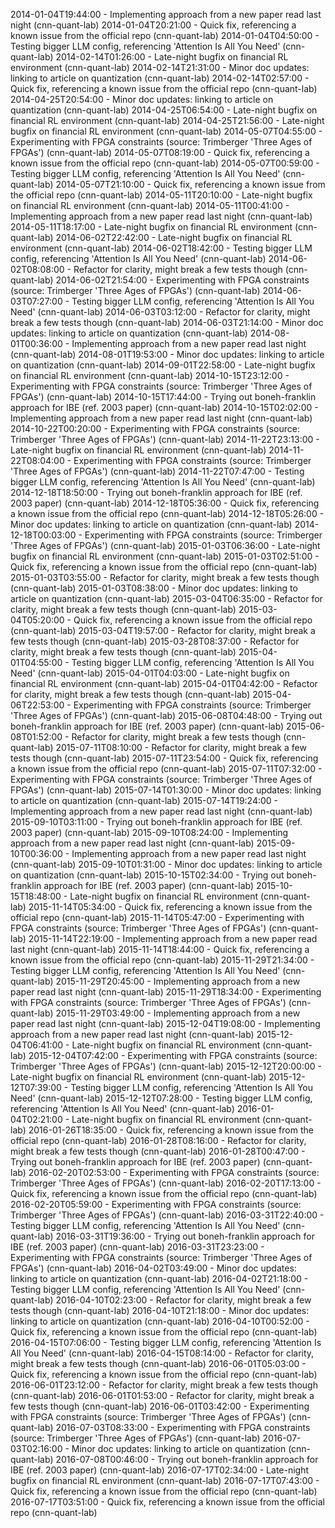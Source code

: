 2014-01-04T19:44:00 - Implementing approach from a new paper read last night (cnn-quant-lab)
2014-01-04T20:21:00 - Quick fix, referencing a known issue from the official repo (cnn-quant-lab)
2014-01-04T04:50:00 - Testing bigger LLM config, referencing 'Attention Is All You Need' (cnn-quant-lab)
2014-02-14T01:26:00 - Late-night bugfix on financial RL environment (cnn-quant-lab)
2014-02-14T21:31:00 - Minor doc updates: linking to article on quantization (cnn-quant-lab)
2014-02-14T02:57:00 - Quick fix, referencing a known issue from the official repo (cnn-quant-lab)
2014-04-25T20:54:00 - Minor doc updates: linking to article on quantization (cnn-quant-lab)
2014-04-25T06:54:00 - Late-night bugfix on financial RL environment (cnn-quant-lab)
2014-04-25T21:56:00 - Late-night bugfix on financial RL environment (cnn-quant-lab)
2014-05-07T04:55:00 - Experimenting with FPGA constraints (source: Trimberger 'Three Ages of FPGAs') (cnn-quant-lab)
2014-05-07T08:19:00 - Quick fix, referencing a known issue from the official repo (cnn-quant-lab)
2014-05-07T00:59:00 - Testing bigger LLM config, referencing 'Attention Is All You Need' (cnn-quant-lab)
2014-05-07T21:10:00 - Quick fix, referencing a known issue from the official repo (cnn-quant-lab)
2014-05-11T20:10:00 - Late-night bugfix on financial RL environment (cnn-quant-lab)
2014-05-11T00:41:00 - Implementing approach from a new paper read last night (cnn-quant-lab)
2014-05-11T18:17:00 - Late-night bugfix on financial RL environment (cnn-quant-lab)
2014-06-02T22:42:00 - Late-night bugfix on financial RL environment (cnn-quant-lab)
2014-06-02T18:42:00 - Testing bigger LLM config, referencing 'Attention Is All You Need' (cnn-quant-lab)
2014-06-02T08:08:00 - Refactor for clarity, might break a few tests though (cnn-quant-lab)
2014-06-02T21:54:00 - Experimenting with FPGA constraints (source: Trimberger 'Three Ages of FPGAs') (cnn-quant-lab)
2014-06-03T07:27:00 - Testing bigger LLM config, referencing 'Attention Is All You Need' (cnn-quant-lab)
2014-06-03T03:12:00 - Refactor for clarity, might break a few tests though (cnn-quant-lab)
2014-06-03T21:14:00 - Minor doc updates: linking to article on quantization (cnn-quant-lab)
2014-08-01T00:36:00 - Implementing approach from a new paper read last night (cnn-quant-lab)
2014-08-01T19:53:00 - Minor doc updates: linking to article on quantization (cnn-quant-lab)
2014-09-01T22:58:00 - Late-night bugfix on financial RL environment (cnn-quant-lab)
2014-10-15T23:12:00 - Experimenting with FPGA constraints (source: Trimberger 'Three Ages of FPGAs') (cnn-quant-lab)
2014-10-15T17:44:00 - Trying out boneh-franklin approach for IBE (ref. 2003 paper) (cnn-quant-lab)
2014-10-15T02:02:00 - Implementing approach from a new paper read last night (cnn-quant-lab)
2014-10-22T00:20:00 - Experimenting with FPGA constraints (source: Trimberger 'Three Ages of FPGAs') (cnn-quant-lab)
2014-11-22T23:13:00 - Late-night bugfix on financial RL environment (cnn-quant-lab)
2014-11-22T08:04:00 - Experimenting with FPGA constraints (source: Trimberger 'Three Ages of FPGAs') (cnn-quant-lab)
2014-11-22T07:47:00 - Testing bigger LLM config, referencing 'Attention Is All You Need' (cnn-quant-lab)
2014-12-18T18:50:00 - Trying out boneh-franklin approach for IBE (ref. 2003 paper) (cnn-quant-lab)
2014-12-18T05:36:00 - Quick fix, referencing a known issue from the official repo (cnn-quant-lab)
2014-12-18T05:26:00 - Minor doc updates: linking to article on quantization (cnn-quant-lab)
2014-12-18T00:03:00 - Experimenting with FPGA constraints (source: Trimberger 'Three Ages of FPGAs') (cnn-quant-lab)
2015-01-03T06:36:00 - Late-night bugfix on financial RL environment (cnn-quant-lab)
2015-01-03T02:51:00 - Quick fix, referencing a known issue from the official repo (cnn-quant-lab)
2015-01-03T03:55:00 - Refactor for clarity, might break a few tests though (cnn-quant-lab)
2015-01-03T08:38:00 - Minor doc updates: linking to article on quantization (cnn-quant-lab)
2015-03-04T06:35:00 - Refactor for clarity, might break a few tests though (cnn-quant-lab)
2015-03-04T05:20:00 - Quick fix, referencing a known issue from the official repo (cnn-quant-lab)
2015-03-04T19:57:00 - Refactor for clarity, might break a few tests though (cnn-quant-lab)
2015-03-28T08:37:00 - Refactor for clarity, might break a few tests though (cnn-quant-lab)
2015-04-01T04:55:00 - Testing bigger LLM config, referencing 'Attention Is All You Need' (cnn-quant-lab)
2015-04-01T04:03:00 - Late-night bugfix on financial RL environment (cnn-quant-lab)
2015-04-01T04:42:00 - Refactor for clarity, might break a few tests though (cnn-quant-lab)
2015-04-06T22:53:00 - Experimenting with FPGA constraints (source: Trimberger 'Three Ages of FPGAs') (cnn-quant-lab)
2015-06-08T04:48:00 - Trying out boneh-franklin approach for IBE (ref. 2003 paper) (cnn-quant-lab)
2015-06-08T01:52:00 - Refactor for clarity, might break a few tests though (cnn-quant-lab)
2015-07-11T08:10:00 - Refactor for clarity, might break a few tests though (cnn-quant-lab)
2015-07-11T23:54:00 - Quick fix, referencing a known issue from the official repo (cnn-quant-lab)
2015-07-11T07:32:00 - Experimenting with FPGA constraints (source: Trimberger 'Three Ages of FPGAs') (cnn-quant-lab)
2015-07-14T01:30:00 - Minor doc updates: linking to article on quantization (cnn-quant-lab)
2015-07-14T19:24:00 - Implementing approach from a new paper read last night (cnn-quant-lab)
2015-09-10T03:11:00 - Trying out boneh-franklin approach for IBE (ref. 2003 paper) (cnn-quant-lab)
2015-09-10T08:24:00 - Implementing approach from a new paper read last night (cnn-quant-lab)
2015-09-10T00:36:00 - Implementing approach from a new paper read last night (cnn-quant-lab)
2015-09-10T01:31:00 - Minor doc updates: linking to article on quantization (cnn-quant-lab)
2015-10-15T02:34:00 - Trying out boneh-franklin approach for IBE (ref. 2003 paper) (cnn-quant-lab)
2015-10-15T18:48:00 - Late-night bugfix on financial RL environment (cnn-quant-lab)
2015-11-14T05:34:00 - Quick fix, referencing a known issue from the official repo (cnn-quant-lab)
2015-11-14T05:47:00 - Experimenting with FPGA constraints (source: Trimberger 'Three Ages of FPGAs') (cnn-quant-lab)
2015-11-14T22:19:00 - Implementing approach from a new paper read last night (cnn-quant-lab)
2015-11-14T18:44:00 - Quick fix, referencing a known issue from the official repo (cnn-quant-lab)
2015-11-29T21:34:00 - Testing bigger LLM config, referencing 'Attention Is All You Need' (cnn-quant-lab)
2015-11-29T20:45:00 - Implementing approach from a new paper read last night (cnn-quant-lab)
2015-11-29T18:34:00 - Experimenting with FPGA constraints (source: Trimberger 'Three Ages of FPGAs') (cnn-quant-lab)
2015-11-29T03:49:00 - Implementing approach from a new paper read last night (cnn-quant-lab)
2015-12-04T19:08:00 - Implementing approach from a new paper read last night (cnn-quant-lab)
2015-12-04T06:41:00 - Late-night bugfix on financial RL environment (cnn-quant-lab)
2015-12-04T07:42:00 - Experimenting with FPGA constraints (source: Trimberger 'Three Ages of FPGAs') (cnn-quant-lab)
2015-12-12T20:00:00 - Late-night bugfix on financial RL environment (cnn-quant-lab)
2015-12-12T07:39:00 - Testing bigger LLM config, referencing 'Attention Is All You Need' (cnn-quant-lab)
2015-12-12T07:28:00 - Testing bigger LLM config, referencing 'Attention Is All You Need' (cnn-quant-lab)
2016-01-04T02:21:00 - Late-night bugfix on financial RL environment (cnn-quant-lab)
2016-01-26T18:35:00 - Quick fix, referencing a known issue from the official repo (cnn-quant-lab)
2016-01-28T08:16:00 - Refactor for clarity, might break a few tests though (cnn-quant-lab)
2016-01-28T00:47:00 - Trying out boneh-franklin approach for IBE (ref. 2003 paper) (cnn-quant-lab)
2016-02-20T02:53:00 - Experimenting with FPGA constraints (source: Trimberger 'Three Ages of FPGAs') (cnn-quant-lab)
2016-02-20T17:13:00 - Quick fix, referencing a known issue from the official repo (cnn-quant-lab)
2016-02-20T05:59:00 - Experimenting with FPGA constraints (source: Trimberger 'Three Ages of FPGAs') (cnn-quant-lab)
2016-03-31T22:40:00 - Testing bigger LLM config, referencing 'Attention Is All You Need' (cnn-quant-lab)
2016-03-31T19:36:00 - Trying out boneh-franklin approach for IBE (ref. 2003 paper) (cnn-quant-lab)
2016-03-31T23:23:00 - Experimenting with FPGA constraints (source: Trimberger 'Three Ages of FPGAs') (cnn-quant-lab)
2016-04-02T03:49:00 - Minor doc updates: linking to article on quantization (cnn-quant-lab)
2016-04-02T21:18:00 - Testing bigger LLM config, referencing 'Attention Is All You Need' (cnn-quant-lab)
2016-04-10T02:23:00 - Refactor for clarity, might break a few tests though (cnn-quant-lab)
2016-04-10T21:18:00 - Minor doc updates: linking to article on quantization (cnn-quant-lab)
2016-04-10T00:52:00 - Quick fix, referencing a known issue from the official repo (cnn-quant-lab)
2016-04-15T07:06:00 - Testing bigger LLM config, referencing 'Attention Is All You Need' (cnn-quant-lab)
2016-04-15T08:14:00 - Refactor for clarity, might break a few tests though (cnn-quant-lab)
2016-06-01T05:03:00 - Quick fix, referencing a known issue from the official repo (cnn-quant-lab)
2016-06-01T23:12:00 - Refactor for clarity, might break a few tests though (cnn-quant-lab)
2016-06-01T01:53:00 - Refactor for clarity, might break a few tests though (cnn-quant-lab)
2016-06-01T03:42:00 - Experimenting with FPGA constraints (source: Trimberger 'Three Ages of FPGAs') (cnn-quant-lab)
2016-07-03T08:33:00 - Experimenting with FPGA constraints (source: Trimberger 'Three Ages of FPGAs') (cnn-quant-lab)
2016-07-03T02:16:00 - Minor doc updates: linking to article on quantization (cnn-quant-lab)
2016-07-08T00:46:00 - Trying out boneh-franklin approach for IBE (ref. 2003 paper) (cnn-quant-lab)
2016-07-17T02:34:00 - Late-night bugfix on financial RL environment (cnn-quant-lab)
2016-07-17T07:43:00 - Quick fix, referencing a known issue from the official repo (cnn-quant-lab)
2016-07-17T03:51:00 - Quick fix, referencing a known issue from the official repo (cnn-quant-lab)
